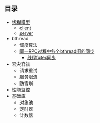 ## 目录

* [线程模型](thread_model.md)
  * [client](client.md)
  * [server](server.md)
* bthread 
  * 调度算法
  * [同一RPC过程中各个bthread间的同步](bthread_sync.md)
    * [线程futex同步](futex.md)
* 容灾容错
  * 请求重试
  * 服务限流
  * 防雪崩
* 性能监控
* 基础库
  * 对象池
  * 定时器
  * 计数器
